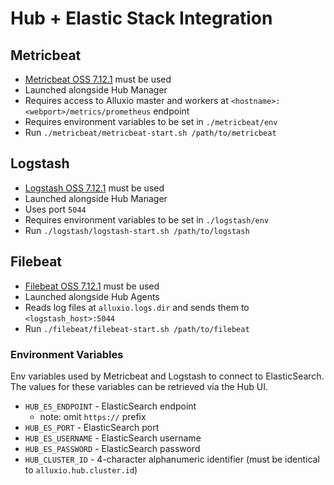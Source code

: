 # Hub + Elastic Stack Integration

## Metricbeat
- [Metricbeat OSS 7.12.1](https://www.elastic.co/downloads/past-releases/metricbeat-oss-7-12-1) must be used
- Launched alongside Hub Manager
- Requires access to Alluxio master and workers at `<hostname>:<webport>/metrics/prometheus` endpoint
- Requires environment variables to be set in `./metricbeat/env`
- Run `./metricbeat/metricbeat-start.sh /path/to/metricbeat`


## Logstash
- [Logstash OSS 7.12.1](https://www.elastic.co/downloads/past-releases/logstash-oss-7-12-1) must be used
- Launched alongside Hub Manager
- Uses port `5044`
- Requires environment variables to be set in `./logstash/env`
- Run `./logstash/logstash-start.sh /path/to/logstash`

## Filebeat
- [Filebeat OSS 7.12.1](https://www.elastic.co/downloads/past-releases/filebeat-oss-7-12-1) must be used
- Launched alongside Hub Agents
- Reads log files at `alluxio.logs.dir` and sends them to `<logstash_host>:5044`
- Run `./filebeat/filebeat-start.sh /path/to/filebeat`

### Environment Variables
Env variables used by Metricbeat and Logstash to connect to ElasticSearch. The values for these variables can be retrieved via the Hub UI.
- `HUB_ES_ENDPOINT` - ElasticSearch endpoint
  - note: omit `https://` prefix
- `HUB_ES_PORT` - ElasticSearch port
- `HUB_ES_USERNAME` - ElasticSearch username
- `HUB_ES_PASSWORD` - ElasticSearch password
- `HUB_CLUSTER_ID` - 4-character alphanumeric identifier (must be identical to `alluxio.hub.cluster.id`)